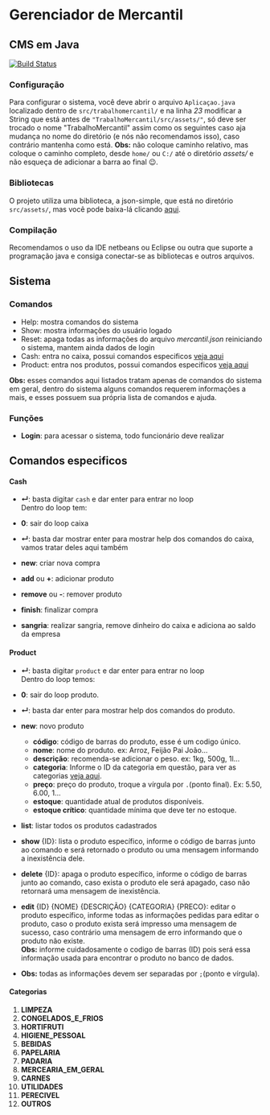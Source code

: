# Gerenciador de Mercantil

## CMS em Java

[![Build Status](https://img.shields.io/badge/Java-ED8B00?style=for-the-badge&logo=java&logoColor=white)](https://github.com/IsraelSnar/gerenciador-mercantil)

### Configuração
Para configurar o sistema, você deve abrir o arquivo ```Aplicaçao.java``` localizado dentro de `src/trabalhomercantil/` e na linha _23_ modificar a String que está antes de ```"TrabalhoMercantil/src/assets/"```, só deve ser trocado o nome "TrabalhoMercantil" assim como os seguintes caso aja mudança no nome do diretório (e nós não recomendamos isso), caso contrário mantenha como está. 
**Obs:** não coloque caminho relativo, mas coloque o caminho completo, desde `home/` ou `C:/` até o diretório _assets/_ e não esqueça de adicionar a barra ao final 😉.

### Bibliotecas
O projeto utiliza uma biblioteca, a json-simple, que está no diretório `src/assets/`, mas você pode baixa-lá clicando [aqui](https://code.google.com/archive/p/json-simple/downloads).

### Compilação
Recomendamos o uso da IDE netbeans ou Eclipse ou outra que suporte a programação java e consiga conectar-se as bibliotecas e outros arquivos.

## Sistema
### Comandos
 * Help: mostra comandos do sistema
 * Show: mostra informações do usuário logado
 * Reset: apaga todas as informações do arquivo *mercantil.json* reiniciando o sistema, mantem ainda dados de login
 * Cash: entra no caixa, possui comandos especificos [veja aqui](#cash)
 * Product: entra nos produtos, possui comandos especificos [veja aqui](#product)
 <!-- * Stock: 
 * Balance: 
 * Sales: -->
 
**Obs:** esses comandos aqui listados tratam apenas de comandos do sistema em geral, dentro do sistema alguns comandos requerem informações a mais, e esses possuem sua própria lista de comandos e ajuda.

### Funções
 * **Login**: para acessar o sistema, todo funcionário deve realizar

## Comandos especificos

#### Cash
 * **↵**: basta digitar `cash` e dar enter para entrar no loop
<br>Dentro do loop tem:

 * **0**: sair do loop caixa
 * **↵**: basta dar mostrar enter para mostrar help dos comandos do caixa, vamos tratar deles aqui também
 * **new**: criar nova compra
 * **add** ou **+**: adicionar produto
 * **remove** ou **-**: remover produto
 * **finish**: finalizar compra
 * **sangria**: realizar sangria, remove dinheiro do caixa e adiciona ao saldo da empresa

#### Product
 * **↵**: basta digitar `product` e dar enter para entrar no loop
<br>Dentro do loop temos:

 * **0**: sair do loop produto.
 * **↵**: basta dar enter para mostrar help dos comandos do produto.
 * **new**: novo produto
     * **código**: código de barras do produto, esse é um codigo único.
     * **nome**: nome do produto. ex: Arroz, Feijão Pai João...
     * **descrição**: recomenda-se adicionar o peso. ex: 1kg, 500g, 1l...
     * **categoria**: Informe o ID da categoria em questão, para ver as categorias [veja aqui](#categorias).
     * **preço**: preço do produto, troque a vírgula por `.`(ponto final). Ex: 5.50, 6.00, 1...
     * **estoque**: quantidade atual de produtos disponíveis.
     * **estoque crítico**: quantidade mínima que deve ter no estoque.
 * **list**: listar todos os produtos cadastrados
 * **show** {ID}: lista o produto específico, informe o código de barras junto ao comando e será retornado o produto ou uma mensagem informando a inexistência dele.
 * **delete** {ID}: apaga o produto específico, informe o código de barras junto ao comando, caso exista o produto ele será apagado, caso não retornará uma mensagem de inexistência.
 * **edit** {ID} {NOME} {DESCRIÇÃO} {CATEGORIA} {PRECO}: editar o produto específico, informe todas as informações pedidas para editar o produto, caso o produto exista será impresso uma mensagem de sucesso, caso contrário uma mensagem de erro informando que o produto não existe. <br> **Obs:** informe cuidadosamente o codigo de barras (ID) pois será essa informação usada para encontrar o produto no banco de dados.
 * **Obs:** todas as informações devem ser separadas por `;`(ponto e vírgula).


#### Categorias
 01. **LIMPEZA**
 02. **CONGELADOS_E_FRIOS**
 03. **HORTIFRUTI**
 04. **HIGIENE_PESSOAL**
 05. **BEBIDAS**
 06. **PAPELARIA**
 07. **PADARIA**
 08. **MERCEARIA_EM_GERAL**
 09. **CARNES**
 10. **UTILIDADES**
 11. **PERECIVEL**
 12. **OUTROS**
